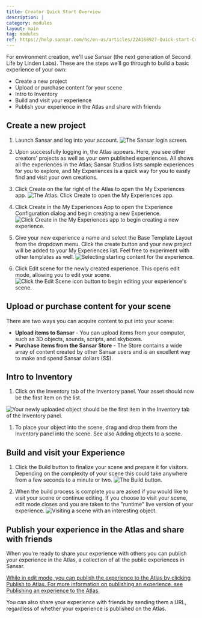 ```yaml
---
title: Creator Quick Start Overview
description: |
category: modules
layout: main
tag: modules
ref: https://help.sansar.com/hc/en-us/articles/224168927-Quick-start-Creating-experiences-in-Sansar
---
```

For environment creation, we'll use Sansar (the next generation of Second Life by Linden Labs).
These are the steps we’ll go through to build a basic experience of your own:

- Create a new project
- Upload or purchase content for your scene
- Intro to Inventory
- Build and visit your experience
- Publish your experience in the Atlas and share with friends

## Create a new project

1. Launch Sansar and log into your account. 
   ![The Sansar login screen.](https://help.sansar.com/hc/article_attachments/115012461326/Sansar_login.png)

1. Upon successfully logging in, the Atlas appears. Here, you see other creators' projects as well as your own published experiences. All shows all the experiences in the Atlas; Sansar Studios lists sample experiences for you to explore, and My Experiences is a quick way for you to easily find and visit your own creations. 

1. Click Create on the far right of the Atlas to open the My Experiences app.
   ![The Atlas. Click Create to open the My Experiences app.](https://help.sansar.com/hc/article_attachments/115012618963/Create_button.png)

1. Click Create in the My Experiences App to open the Experience Configuration dialog and begin creating a new Experience.
   ![Click Create in the My Experiences app to begin creating a new experience.](https://help.sansar.com/hc/article_attachments/115012462146/Create_experience.png)
1. Give your new experience a name and select the Base Template Layout from the dropdown menu. Click the create button and your new project will be added to your My Experiences list. Feel free to experiment with other templates as well.
   ![Selecting starting content for the experience.](https://help.sansar.com/hc/article_attachments/115012576506/Choose_starting_content.png)

1. Click Edit scene for the newly created experience. This opens edit mode, allowing you to edit your scene.
   ![Click the Edit Scene icon button to begin editing your experience's scene.](https://help.sansar.com/hc/article_attachments/115012463986/Edit_scene.png)

## Upload or purchase content for your scene

There are two ways you can acquire content to put into your scene:

- **Upload items to Sansar** - You can upload items from your computer, such as 3D objects, sounds, scripts, and skyboxes.
- **Purchase items from the Sansar Store** - The Store contains a wide array of content created by other Sansar users and is an excellent way to make and spend Sansar dollars (S$).

## Intro to Inventory

1. Click on the Inventory tab of the Inventory panel. Your asset should now be the first item on the list.

![Your newly uploaded object should be the first item in the Inventory tab of the Inventory panel.](https://help.sansar.com/hc/article_attachments/115012578306/inventory.png)

1. To place your object into the scene, drag and drop them from the Inventory panel into the scene. See also Adding objects to a scene.

## Build and visit your Experience

1. Click the Build button to finalize your scene and prepare it for visitors. Depending on the complexity of your scene this could take anywhere from a few seconds to a minute or two.
   ![The Build button.](https://help.sansar.com/hc/article_attachments/115012464066/Build_button.png)

1. When the build process is complete you are asked if you would like to visit your scene or continue editing. If you choose to visit your scene, edit mode closes and you are taken to the "runtime" live version of your experience.
   ![Visiting a scene with an interesting object.](https://help.sansar.com/hc/en-us/article_attachments/211147388/InTheGame.png)

## Publish your experience in the Atlas and share with friends

When you're ready to share your experience with others you can publish your experience in the Atlas, a collection of all the public experiences in Sansar.

[While in edit mode, you can publish the experience to the Atlas by clicking Publish to Atlas. For more information on publishing an experience, see Publishing an experience to the Atlas.](https://help.sansar.com/hc/article_attachments/115017561363/publishtoatlas.png)

You can also share your experience with friends by sending them a URL, regardless of whether your experience is published on the Atlas.